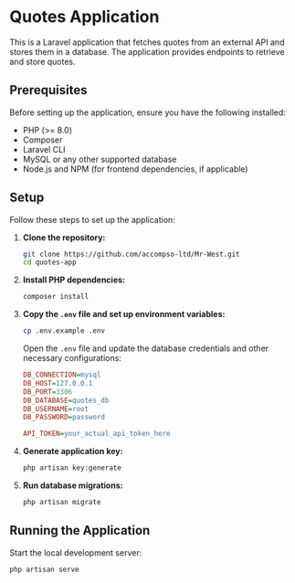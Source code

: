 # Quotes Application

This is a Laravel application that fetches quotes from an external API and stores them in a database. The application provides endpoints to retrieve and store quotes.

## Prerequisites

Before setting up the application, ensure you have the following installed:

- PHP (>= 8.0)
- Composer
- Laravel CLI
- MySQL or any other supported database
- Node.js and NPM (for frontend dependencies, if applicable)

## Setup

Follow these steps to set up the application:

1. **Clone the repository:**

    ```sh
    git clone https://github.com/accompso-ltd/Mr-West.git
    cd quotes-app
    ```

2. **Install PHP dependencies:**

    ```sh
    composer install
    ```

3. **Copy the `.env` file and set up environment variables:**

    ```sh
    cp .env.example .env
    ```

    Open the `.env` file and update the database credentials and other necessary configurations:

    ```ini
    DB_CONNECTION=mysql
    DB_HOST=127.0.0.1
    DB_PORT=3306
    DB_DATABASE=quotes_db
    DB_USERNAME=root
    DB_PASSWORD=password

    API_TOKEN=your_actual_api_token_here
    ```

4. **Generate application key:**

    ```sh
    php artisan key:generate
    ```

5. **Run database migrations:**

    ```sh
    php artisan migrate
    ```


## Running the Application

Start the local development server:

```sh
php artisan serve 

